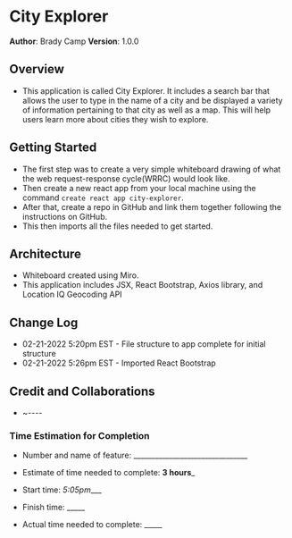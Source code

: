 # City Explorer

**Author**: Brady Camp
**Version**: 1.0.0

## Overview

- This application is called City Explorer. It includes a search bar that allows the user to type in the name of a city and be displayed a variety of information pertaining to that city as well as a map. This will help users learn more about cities they wish to explore.

## Getting Started

- The first step was to create a very simple whiteboard drawing of what the web request-response cycle(WRRC) would look like.
- Then create a new react app from your local machine using the command `create react app city-explorer`.
- After that, create a repo in GitHub and link them together following the instructions on GitHub.
- This then imports all the files needed to get started.

## Architecture

- Whiteboard created using Miro.
- This application includes JSX, React Bootstrap, Axios library, and Location IQ Geocoding API

## Change Log

- 02-21-2022 5:20pm EST - File structure to app complete for initial structure
- 02-21-2022 5:26pm EST - Imported React Bootstrap

## Credit and Collaborations

- ~----

### Time Estimation for Completion

- Number and name of feature: ________________________________

- Estimate of time needed to complete: __3 hours___

- Start time: _5:05pm____

- Finish time: _____

- Actual time needed to complete: _____